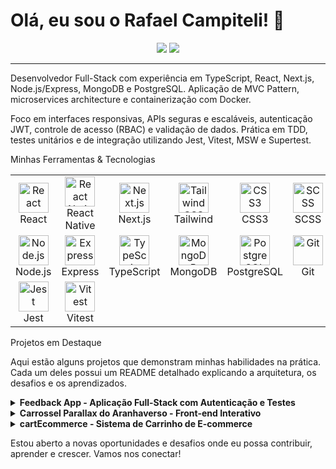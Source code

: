 


# Olá, eu sou o Rafael Campiteli! 👋

<p align="center">
  <a href="https://www.linkedin.com/in/rafael-campiteli-pereira-033537240/" target="_blank"><img src="https://img.shields.io/badge/LinkedIn-0077B5?style=for-the-badge&logo=linkedin&logoColor=white" /></a>
  <a href="mailto:campitelir8@gmail.com" target="_blank"><img src="https://img.shields.io/badge/Email-D14836?style=for-the-badge&logo=gmail&logoColor=white" /></a>
</p>

---

Desenvolvedor Full-Stack com experiência em TypeScript, React, Next.js, Node.js/Express, MongoDB e PostgreSQL. Aplicação de MVC Pattern, microservices architecture e containerização com Docker.

Foco em interfaces responsivas, APIs seguras e escaláveis, autenticação JWT, controle de acesso (RBAC) e validação de dados. Prática em TDD, testes unitários e de integração utilizando Jest, Vitest, MSW e Supertest.

Minhas Ferramentas & Tecnologias

<table>
  <tr>
    <td align="center" width="96">
      <img src="https://skillicons.dev/icons?i=react" width="48" height="48" alt="React" />
      <br>React
    </td>
    <td align="center" width="96">
      <img src="https://skillicons.dev/icons?i=react" width="48" height="48" alt="React Native" />
      <br>React Native
    </td>
    <td align="center" width="96">
      <img src="https://skillicons.dev/icons?i=nextjs" width="48" height="48" alt="Next.js" />
      <br>Next.js
    </td>
    <td align="center" width="96">
      <img src="https://skillicons.dev/icons?i=tailwind" width="48" height="48" alt="Tailwind CSS" />
      <br>Tailwind
    </td>
    <td align="center" width="96">
      <img src="https://skillicons.dev/icons?i=css" width="48" height="48" alt="CSS3" />
      <br>CSS3
    </td>
    <td align="center" width="96">
      <img src="https://skillicons.dev/icons?i=scss" width="48" height="48" alt="SCSS" />
      <br>SCSS
    </td>
  </tr>
  <tr>
    <td align="center" width="96">
      <img src="https://skillicons.dev/icons?i=nodejs" width="48" height="48" alt="Node.js" />
      <br>Node.js
    </td>
    <td align="center" width="96">
      <img src="https://skillicons.dev/icons?i=express" width="48" height="48" alt="Express" />
      <br>Express
    </td>
    <td align="center" width="96">
      <img src="https://skillicons.dev/icons?i=ts" width="48" height="48" alt="TypeScript" />
      <br>TypeScript
    </td>
    <td align="center" width="96">
      <img src="https://skillicons.dev/icons?i=mongodb" width="48" height="48" alt="MongoDB" />
      <br>MongoDB
    </td>
    <td align="center" width="96">
      <img src="https://skillicons.dev/icons?i=postgres" width="48" height="48" alt="PostgreSQL" />
      <br>PostgreSQL
    </td>
    <td align="center" width="96">
      <img src="https://skillicons.dev/icons?i=git" width="48" height="48" alt="Git" />
      <br>Git
    </td>
  </tr>
  <tr>
    <td align="center" width="96">
      <img src="https://skillicons.dev/icons?i=jest" width="48" height="48" alt="Jest" />
      <br>Jest
    </td>
    <td align="center" width="96">
      <img src="https://skillicons.dev/icons?i=vitest" width="48" height="48" alt="Vitest" />
      <br>Vitest
    </td>
  </tr>
</table>

Projetos em Destaque

Aqui estão alguns projetos que demonstram minhas habilidades na prática. Cada um deles possui um README detalhado explicando a arquitetura, os desafios e os aprendizados.

<details> <summary><strong>Feedback App - Aplicação Full-Stack com Autenticação e Testes</strong></summary>

•
Descrição: Uma aplicação completa para gestão de feedbacks com autenticação JWT e controle de acesso. Este projeto foi uma oportunidade para aplicar TDD e resolver desafios de configuração de ambiente de testes.

Tecnologias: Node.js, Express, React, Vite, MongoDB, JWT, TypeScript, Jest, Supertest, Vitest, MSW.

•
O Desafio: Construir uma aplicação full-stack robusta, garantindo a segurança dos dados e a integridade das operações através de autenticação e testes abrangentes, abordando desafios na configuração de um ambiente de testes completo.

•
O Aprendizado Chave: Aprofundei meu conhecimento em TDD e na integração de diferentes ferramentas de teste (Jest, Vitest, Supertest, MSW), aprendendo a depurar e otimizar ambientes de desenvolvimento complexos. A migração do Jest para o Vitest foi um marco, reforçando a importância da adaptabilidade e da busca por soluções mais eficientes.

</details> <details> <summary><strong>Carrossel Parallax do Aranhaverso - Front-end Interativo</strong></summary>

•
Descrição: Um projeto focado em front-end com Next.js para criar uma experiência de usuário visualmente rica e interativa, consumindo uma API interna e aplicando técnicas avançadas de componentização e estilização com SCSS.

•
Tecnologias: Next.js, React, TypeScript, SCSS/CSS Modules.

•
O Desafio: Criar uma interface de usuário altamente interativa e visualmente atraente, explorando efeitos de parallax e consumo de API para uma experiência imersiva, com performance otimizada.

•
O Aprendizado Chave: Aprofundei minhas habilidades em Next.js para otimização de performance e SEO, além de dominar técnicas avançadas de estilização com SCSS Modules para componentização e manutenção de estilos complexos, equilibrando estética e eficiência.

</details> 

<details> <summary><strong>cartEcommerce - Sistema de Carrinho de E-commerce</strong></summary>

•
Descrição: Aplicação de e-commerce com gerenciamento de carrinho, persistência de dados entre sessões e sincronização entre dispositivos.

•
Tecnologias: Next.js, React, TypeScript, Tailwind CSS, Node.js, Express, MongoDB, JWT, Docker.

•
Arquitetura: MVC Pattern, frontend (Next.js + Context API), backend (Node.js + Express), banco de dados (MongoDB).

•
Principais Benefícios: Validação de dados no front-end e back-end, segurança com autenticação JWT, escalabilidade, padronização arquitetural e performance otimizada.

</details>

Estou aberto a novas oportunidades e desafios onde eu possa contribuir, aprender e crescer. Vamos nos conectar!
